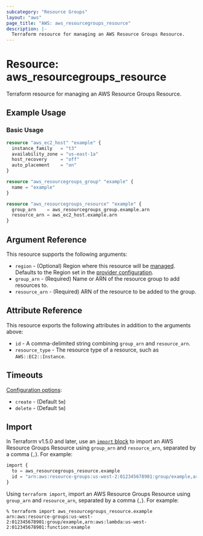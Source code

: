 ```yaml
---
subcategory: "Resource Groups"
layout: "aws"
page_title: "AWS: aws_resourcegroups_resource"
description: |-
  Terraform resource for managing an AWS Resource Groups Resource.
---
```


# Resource: aws_resourcegroups_resource

Terraform resource for managing an AWS Resource Groups Resource.

## Example Usage

### Basic Usage

```terraform
resource "aws_ec2_host" "example" {
  instance_family   = "t3"
  availability_zone = "us-east-1a"
  host_recovery     = "off"
  auto_placement    = "on"
}

resource "aws_resourcegroups_group" "example" {
  name = "example"
}

resource "aws_resourcegroups_resource" "example" {
  group_arn    = aws_resourcegroups_group.example.arn
  resource_arn = aws_ec2_host.example.arn
}
```

## Argument Reference

This resource supports the following arguments:

* `region` - (Optional) Region where this resource will be [managed](https://docs.aws.amazon.com/general/latest/gr/rande.html#regional-endpoints). Defaults to the Region set in the [provider configuration](https://registry.terraform.io/providers/hashicorp/aws/latest/docs#aws-configuration-reference).
* `group_arn` - (Required) Name or ARN of the resource group to add resources to.
* `resource_arn` - (Required) ARN of the resource to be added to the group.

## Attribute Reference

This resource exports the following attributes in addition to the arguments above:

* `id` - A comma-delimited string combining `group_arn` and `resource_arn`.
* `resource_type` - The resource type of a resource, such as `AWS::EC2::Instance`.

## Timeouts

[Configuration options](https://developer.hashicorp.com/terraform/language/resources/syntax#operation-timeouts):

* `create` - (Default `5m`)
* `delete` - (Default `5m`)

## Import

In Terraform v1.5.0 and later, use an [`import` block](https://developer.hashicorp.com/terraform/language/import) to import an AWS Resource Groups Resource using `group_arn` and `resource_arn`, separated by a comma (`,`). For example:

```terraform
import {
  to = aws_resourcegroups_resource.example
  id = "arn:aws:resource-groups:us-west-2:012345678901:group/example,arn:aws:lambda:us-west-2:012345678901:function:example"
}
```

Using `terraform import`, import an AWS Resource Groups Resource using `group_arn` and `resource_arn`, separated by a comma (`,`). For example:

```console
% terraform import aws_resourcegroups_resource.example arn:aws:resource-groups:us-west-2:012345678901:group/example,arn:aws:lambda:us-west-2:012345678901:function:example
```
